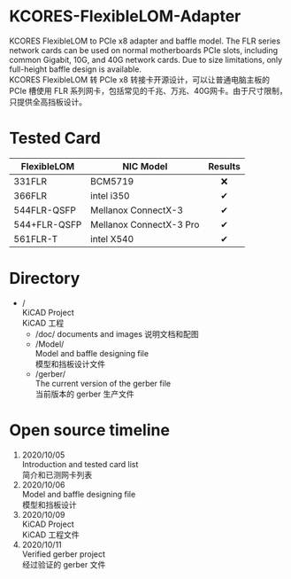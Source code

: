 # KCORES-FlexibleLOM-Adapter
KCORES FlexibleLOM to PCIe x8 adapter and baffle model. The FLR series network cards can be used on normal motherboards PCIe slots, including common Gigabit, 10G, and 40G network cards. Due to size limitations, only full-height baffle design is available.  
KCORES FlexibleLOM 转 PCIe x8 转接卡开源设计，可以让普通电脑主板的 PCIe 槽使用 FLR 系列网卡，包括常见的千兆、万兆、40G网卡。由于尺寸限制，只提供全高挡板设计。

# Tested Card
| FlexibleLOM | NIC Model | Results |
| ----------- | --------- | :-----: |
| 331FLR      | BCM5719   | ❌ |
| 366FLR      | intel i350 | ✔ |
| 544FLR-QSFP | Mellanox ConnectX-3 | ✔ |
| 544+FLR-QSFP | Mellanox ConnectX-3 Pro | ✔ |
| 561FLR-T    | intel X540 | ✔ |

# Directory
- /  
KiCAD Project  
KiCAD 工程
  - /doc/
  documents and images
  说明文档和配图
  - /Model/  
  Model and baffle designing file  
  模型和挡板设计文件
  - /gerber/  
  The current version of the gerber file  
  当前版本的 gerber 生产文件

# Open source timeline
1. 2020/10/05  
Introduction and tested card list  
简介和已测网卡列表
2. 2020/10/06  
Model and baffle designing file  
模型和挡板设计
2. 2020/10/09  
KiCAD Project  
KiCAD 工程文件
4. 2020/10/11  
Verified gerber project  
经过验证的 gerber 文件